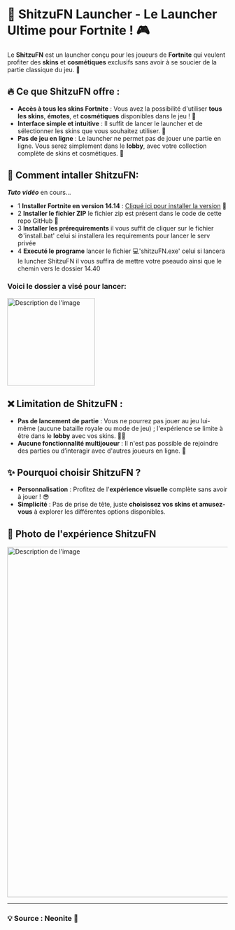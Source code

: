# 🚀 **ShitzuFN Launcher** - Le Launcher Ultime pour Fortnite ! 🎮

Le **ShitzuFN** est un launcher conçu pour les joueurs de **Fortnite** qui veulent profiter des **skins** et **cosmétiques** exclusifs sans avoir à se soucier de la partie classique du jeu. 🎉

## 🔥 **Ce que ShitzuFN offre :**
- **Accès à tous les skins Fortnite** : Vous avez la possibilité d'utiliser **tous les skins**, **émotes**, et **cosmétiques** disponibles dans le jeu ! 🌟
- **Interface simple et intuitive** : Il suffit de lancer le launcher et de sélectionner les skins que vous souhaitez utiliser. 🎨
- **Pas de jeu en ligne** : Le launcher ne permet pas de jouer une partie en ligne. Vous serez simplement dans le **lobby**, avec votre collection complète de skins et cosmétiques. 🛑
## 📂 **Comment intaller ShitzuFN:**
***Tuto vidéo*** en cours...
- 1 **Installer Fortnite en version 14.14** : [Cliqué ici pour installer la version](https://public.simplyblk.xyz/14.40.rar) 🌳
- 2 **Installer le fichier ZIP** le fichier zip est présent dans le code de cette repo GitHub 📁
- 3 **Installer les prérequirements** il vous suffit de cliquer sur le fichier ⚙️'install.bat' celui si installera les requirements pour lancer le serv privée
- 4 **Executé le programe** lancer le fichier 💻'shitzuFN.exe' celui si lancera le luncher ShitzuFN il vous suffira de mettre votre pseaudo ainsi que le chemin vers le dossier 14.40
### Voici le dossier a visé pour lancer:
<img src="https://media.discordapp.net/attachments/1050133005840162818/1332016778695675988/image.png?ex=6793b8cb&is=6792674b&hm=3fe3a0eb7283b62ce6bcb9d8cfe660c5d7083d59476ca76bbd7d81355dd2dffb&=&format=webp&quality=lossless" alt="Description de l'image" width="200">

## ❌ **Limitation de ShitzuFN :**
- **Pas de lancement de partie** : Vous ne pourrez pas jouer au jeu lui-même (aucune bataille royale ou mode de jeu) ; l'expérience se limite à être dans le **lobby** avec vos skins. 🙅‍♂️
- **Aucune fonctionnalité multijoueur** : Il n'est pas possible de rejoindre des parties ou d’interagir avec d'autres joueurs en ligne. 🤖

## ✨ **Pourquoi choisir ShitzuFN ?**
- **Personnalisation** : Profitez de l'**expérience visuelle** complète sans avoir à jouer ! 😎
- **Simplicité** : Pas de prise de tête, juste **choisissez vos skins et amusez-vous** à explorer les différentes options disponibles. 

## 📂 **Photo de l'expérience ShitzuFN**
<img src="https://media.discordapp.net/attachments/1050133005840162818/1332018925856096347/image.png?ex=6793bacb&is=6792694b&hm=9ff689cbead3ab4589b0cff7a2fe9239e828e5c5d35210e19302850c27156451&=&format=webp&quality=lossless&width=886&height=498" alt="Description de l'image" width="800">

---

### 💡 **Source : Neonite** 🔑
